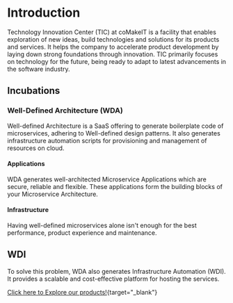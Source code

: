# Introduction

Technology Innovation Center (TIC) at coMakeIT is a facility that enables exploration of new ideas, build technologies and solutions for its products and services. It helps the company to accelerate product development by laying down strong foundations through innovation. TIC primarily focuses on technology for the future, being ready to adapt to latest advancements in the software industry.
## Incubations
### Well-Defined Architecture (WDA)
Well-defined Architecture is a SaaS offering to generate boilerplate code of microservices, adhering to Well-defined design patterns. It also generates infrastructure automation scripts for provisioning and management of resources on cloud.
#### Applications
WDA generates well-architected Microservice Applications which are secure, reliable and flexible.
These applications form the building blocks of your Microservice Architecture.
#### Infrastructure
Having well-defined microservices alone isn't enough for the best performance, product experience and maintenance.
## WDI

To solve this problem, WDA also generates Infrastructure Automation (WDI). It provides a scalable and cost-effective platform for hosting the services.

[Click here to Explore our products!](http://wda-ui.s3-website.ap-south-1.amazonaws.com/){target="_blank"}

